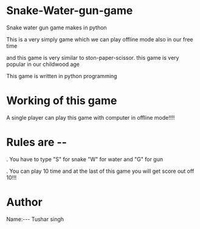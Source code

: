 # Snake-Water-gun-game
Snake water gun game makes in python 

 This is a very simply game which we can play offline mode also in our free time
 
and this game is very similar to ston-paper-scissor. this game is  very popular in our childwood age

This game is written in python programming

# Working of this game
 A single player can play this game with computer in offline mode!!!!
  # Rules are --
   . You have to type "S" for snake "W" for water and "G" for gun 
			
   . You can play 10 time and at the last of this game you will get score out off 10!!!
   
# Author
Name:--- Tushar singh


